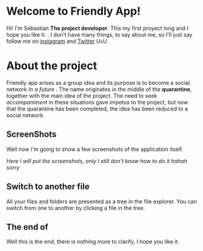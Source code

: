 # Welcome to Friendly App!

Hi! I'm Sebastian  **The project developer**. This my first proyect long and I hope you like it. . I don't have many things, to say about me, so I'll just say follow me on [instagram](https://www.instagram.com/d3epinmymind) and [Twitter](https://twitter.com/TenkiOwO?s=08) U`s`U


# About the project
Friendly app arises as a group idea and its purpose is to become a social network *In a future* . The name originates in the middle of the **quarantine**, together with the main idea of the project.  The need to seek *accompaniment* in these situations gave impetus to the project, but now that the quarantine has been completed, the idea has been reduced to a social network. 

## ScreenShots

Well now I'm going to show a few screenshots of the application itself. 

*Here I will put the screenshots, only I still don't know how to do it hahah sorry*


## Switch to another file

All your files and folders are presented as a tree in the file explorer. You can switch from one to another by clicking a file in the tree.

## The end of 
Well this is the end, there is nothing more to clarify, I hope you like it.
